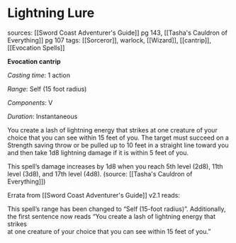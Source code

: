 # Lightning Lure
sources: [[Sword Coast Adventurer's Guide]] pg 143, [[Tasha's Cauldron of Everything]] pg 107
tags: [[Sorceror]], warlock, [[Wizard]], [[cantrip]], [[Evocation Spells]]

**Evocation cantrip**

*Casting time*: 1 action

*Range*: Self (15 foot radius)

*Components*: V

*Duration*: Instantaneous

You create a lash of lightning energy that strikes at one creature of your choice that you can see within 15 feet of you. The target must succeed on a Strength saving throw or be pulled up to 10 feet in a straight line toward you and then take 1d8 lightning damage if it is within 5 feet of you.

This spell’s damage increases by 1d8 when you reach 5th level (2d8), 11th level (3d8), and 17th level (4d8).
(source: [[Tasha's Cauldron of Everything]])

Errata from [[Sword Coast Adventurer's Guide]] v2.1 reads:

This spell’s range has been changed to “Self (15-foot radius)”. Additionally, the first sentence now reads “You create a lash of lightning energy that strikes  
at one creature of your choice that you can see within 15 feet of you.”
